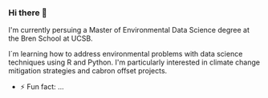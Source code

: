 ### Hi there 👋

I'm currently persuing a Master of Environmental Data Science degree at the Bren School at UCSB. 

I´m learning how to address environmental problems with data science techniques using R and Python. I'm particularly interested in climate change mitigation strategies and cabron offset projects.
- ⚡ Fun fact: ...

<!--
**javipatron/javipatron** is a ✨ _special_ ✨ repository because its `README.md` (this file) appears on your GitHub profile.

Here are some ideas to get you started:


- 🌱 I’m currently learning ...
- 👯 I’m looking to collaborate on ...
- 🤔 I’m looking for help with ...
- 💬 Ask me about ...
- 📫 How to reach me: ...
- 😄 Pronouns: ...
- ⚡ Fun fact: ...
-->
